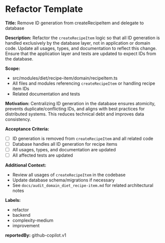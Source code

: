 # Refactor Template

**Title:**
Remove ID generation from createRecipeItem and delegate to database

**Description:**
Refactor the `createRecipeItem` logic so that all ID generation is handled exclusively by the database layer, not in application or domain code. Update all usages, types, and documentation to reflect this change. Ensure that the application layer and tests are updated to expect IDs from the database.

**Scope:**
- src/modules/diet/recipe-item/domain/recipeItem.ts
- All files and modules referencing `createRecipeItem` or handling recipe item IDs
- Related documentation and tests

**Motivation:**
Centralizing ID generation in the database ensures atomicity, prevents duplicate/conflicting IDs, and aligns with best practices for distributed systems. This reduces technical debt and improves data consistency.

**Acceptance Criteria:**
- [ ] ID generation is removed from `createRecipeItem` and all related code
- [ ] Database handles all ID generation for recipe items
- [ ] All usages, types, and documentation are updated
- [ ] All affected tests are updated

**Additional Context:**
- Review all usages of `createRecipeItem` in the codebase
- Update database schema/migrations if necessary
- See `docs/audit_domain_diet_recipe-item.md` for related architectural notes

**Labels:**
- refactor
- backend
- complexity-medium
- improvement

**reportedBy:** github-copilot.v1
